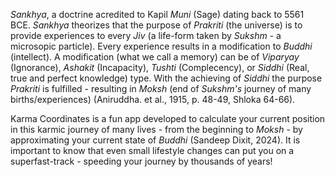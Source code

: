 *Sankhya*, a doctrine acredited to Kapil *Muni* (Sage) dating back to 5561 BCE. *Sankhya* theorizes that the purpose of *Prakriti* (the universe) is to provide experiences to every *Jiv* (a life-form taken by *Sukshm* - a microsopic particle). Every experience results in a modification to *Buddhi* (intellect). A modification (what we call a memory) can be of *Viparyay* (Ignorance), *Ashakit* (Incapacity), *Tushti* (Complecency), or *Siddhi* (Real, true and perfect knowledge) type. With the achieving of *Siddhi* the purpose *Prakriti* is fulfilled - resulting in *Moksh* (end of *Sukshm's* journey of many births/experiences) (Aniruddha. et al., 1915, p. 48-49, Shloka 64-66).
 
 Karma Coordinates is a fun app developed to calculate your current position in this karmic journey of many lives - from the beginning to *Moksh* - by approximating your current state of *Buddhi* (Sandeep Dixit, 2024). It is important to know that even small lifestyle changes can put you on a superfast-track - speeding your journey by thousands of years!
